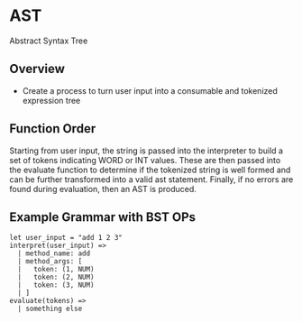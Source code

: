 # AST
Abstract Syntax Tree

## Overview
* Create a process to turn user input into a consumable and tokenized expression tree

## Function Order
Starting from user input, the string is passed into the interpreter to build a set of tokens indicating WORD or INT values. 
These are then passed into the evaluate function to determine if the tokenized string is well formed and can be further 
transformed into a valid ast statement.
Finally, if no errors are found during evaluation, then an AST is produced.

## Example Grammar with BST OPs
```
let user_input = "add 1 2 3"
interpret(user_input) =>
  | method_name: add
  | method_args: [
  |   token: (1, NUM) 
  |   token: (2, NUM)
  |   token: (3, NUM)
  | ]
evaluate(tokens) =>
  | something else
```
